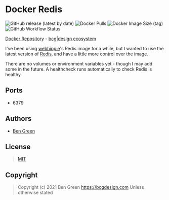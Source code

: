 # Docker Redis

![GitHub release (latest by date)](https://img.shields.io/github/v/release/bencgreen/docker-redis) ![Docker Pulls](https://img.shields.io/docker/pulls/bcgdesign/redis?label=pulls) ![Docker Image Size (tag)](https://img.shields.io/docker/image-size/bcgdesign/redis/latest?label=size)<br/>
![GitHub Workflow Status](https://img.shields.io/github/workflow/status/bencgreen/docker-redis/dev?label=build)

[Docker Repository](https://hub.docker.com/r/bcgdesign/redis) - [bcg|design ecosystem](https://github.com/bencgreen/docker)

I've been using [webhippie](https://github.com/dockhippie/redis)'s Redis image for a while, but I wanted to use the latest version of [Redis](https://redis.io/), and have a little more control over the image.

There are no volumes or environment variables yet - though I may add some in the future.  A healthcheck runs automatically to check Redis is healthy.

## Ports

* 6379

## Authors

* [Ben Green](https://github.com/bencgreen)

## License

> [MIT](https://mit.bcgdesign.com/2020)

## Copyright

> Copyright (c) 2021 Ben Green <https://bcgdesign.com>
> Unless otherwise stated
